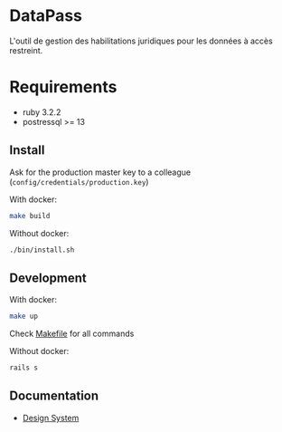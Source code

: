 # DataPass

L'outil de gestion des habilitations juridiques pour les données à accès restreint.

# Requirements

* ruby 3.2.2
* postressql >= 13

## Install

Ask for the production master key to a colleague
(`config/credentials/production.key`)

With docker:

```sh
make build
```

Without docker:

```sh
./bin/install.sh
```

## Development

With docker:

```sh
make up
```

Check [Makefile](Makefile) for all commands

Without docker:

```sh
rails s
```

## Documentation

* [Design System](./docs/design.md)
